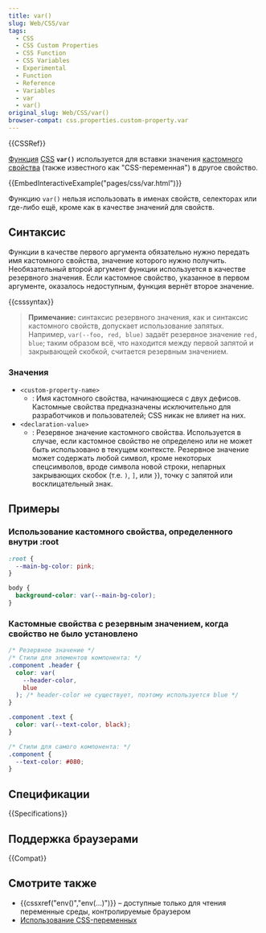 ```yaml
---
title: var()
slug: Web/CSS/var
tags:
  - CSS
  - CSS Custom Properties
  - CSS Function
  - CSS Variables
  - Experimental
  - Function
  - Reference
  - Variables
  - var
  - var()
original_slug: Web/CSS/var()
browser-compat: css.properties.custom-property.var
---
```


{{CSSRef}}

[Функция](/ru/docs/Web/CSS/CSS_Functions) [CSS](/ru/docs/Web/CSS) **`var()`** используется для вставки значения [кастомного свойства](/ru/docs/Web/CSS/--*) (также известного как "CSS-переменная") в другое свойство.

{{EmbedInteractiveExample("pages/css/var.html")}}

Функцию `var()` нельзя использовать в именах свойств, селекторах или где-либо ещё, кроме как в качестве значений для свойств.

## Синтаксис

Функции в качестве первого аргумента обязательно нужно передать имя кастомного свойства, значение которого нужно получить. Необязательный второй аргумент функции используется в качестве резервного значения. Если кастомное свойство, указанное в первом аргументе, оказалось недоступным, функция вернёт второе значение.

{{csssyntax}}

> **Примечание:** синтаксис резервного значения, как и синтаксис кастомного свойств, допускает использование запятых. Например, `var(--foo, red, blue)` задаёт резервное значение `red, blue`; таким образом всё, что находится между первой запятой и закрывающей скобкой, считается резервным значением.

### Значения

- `<custom-property-name>`
  - : Имя кастомного свойства, начинающиеся с двух дефисов. Кастомные свойства предназначены исключительно для разработчиков и пользователей; CSS никак не влияет на них.
- `<declaration-value>`
  - : Резервное значение кастомного свойства. Используется в случае, если кастомное свойство не определено или не может быть использовано в текущем контексте. Резервное значение может содержать любой символ, кроме некоторых спецсимволов, вроде символа новой строки, непарных закрывающих скобок (т.е. `)`, `]`, или `}`), точку с запятой или восклицательный знак.

## Примеры

### Использование кастомного свойства, определенного внутри :root

```css
:root {
  --main-bg-color: pink;
}

body {
  background-color: var(--main-bg-color);
}
```

### Кастомные свойства с резервным значением, когда свойство не было установлено

```css
/* Резервное значение */
/* Стили для элементов компонента: */
.component .header {
  color: var(
    --header-color,
    blue
  ); /* header-color не существует, поэтому используется blue */
}

.component .text {
  color: var(--text-color, black);
}

/* Стили для самого компонента: */
.component {
  --text-color: #080;
}
```

## Спецификации

{{Specifications}}

## Поддержка браузерами

{{Compat}}

## Смотрите также

- {{cssxref("env()","env(…)")}} – доступные только для чтения переменные среды, контролируемые браузером
- [Использование CSS-переменных](/ru/docs/Web/CSS/Using_CSS_custom_properties)
